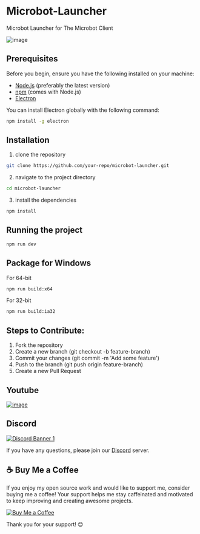 # Microbot-Launcher
Microbot Launcher for The Microbot Client

![image](https://github.com/user-attachments/assets/2c2daaeb-9c48-4e2d-8827-b38d4935d485)


## Prerequisites
Before you begin, ensure you have the following installed on your machine:
- [Node.js](https://nodejs.org/) (preferably the latest version)
- [npm](https://www.npmjs.com/) (comes with Node.js)
- [Electron](https://www.electronjs.org/)

You can install Electron globally with the following command:

```bash
npm install -g electron
```

## Installation

1) clone the repository

```bash
git clone https://github.com/your-repo/microbot-launcher.git
```

2) navigate to the project directory

```bash
cd microbot-launcher
```

3) install the dependencies

```bash
npm install
```

## Running the project

```bash
npm run dev
```

## Package for Windows
For 64-bit
```bash
npm run build:x64
```
For 32-bit
```bash
npm run build:ia32
```

## Steps to Contribute:
1. Fork the repository
2.  Create a new branch (git checkout -b feature-branch)
3. Commit your changes (git commit -m 'Add some feature')
4. Push to the branch (git push origin feature-branch)
5. Create a new Pull Request

## Youtube

[![image](https://github.com/user-attachments/assets/f15ec853-9b92-474e-a269-9a984e8bb792)](https://www.youtube.com/channel/UCEj_7N5OPJkdDi0VTMOJOpw)

## Discord

[![Discord Banner 1](https://discord.com/api/guilds/1087718903985221642/widget.png?style=banner1)](https://discord.gg/zaGrfqFEWE)

 
If you have any questions, please join our [Discord](https://discord.gg/zaGrfqFEWE) server.


## ☕ Buy Me a Coffee

If you enjoy my open source work and would like to support me, consider buying me a coffee! Your support helps me stay caffeinated and motivated to keep improving and creating awesome projects.

[![Buy Me a Coffee](https://img.shields.io/badge/Buy%20Me%20a%20Coffee-donate-yellow)](https://www.paypal.com/paypalme/MicrobotBE?country.x=BE)

Thank you for your support! 😊


